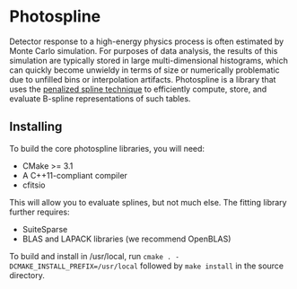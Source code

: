 # Photospline

Detector response to a high-energy physics process is often estimated by Monte
Carlo simulation. For purposes of data analysis, the results of this simulation
are typically stored in large multi-dimensional histograms, which can quickly
become unwieldy in terms of size or numerically problematic due to unfilled
bins or interpolation artifacts. Photospline is a library that uses the
[penalized spline technique](http://dx.doi.org/10.1214/ss/1038425655) to
efficiently compute, store, and evaluate B-spline representations of such
tables.

## Installing

To build the core photospline libraries, you will need:

* CMake >= 3.1
* A C++11-compliant compiler
* cfitsio

This will allow you to evaluate splines, but not much else. The fitting library further requires:

* SuiteSparse
* BLAS and LAPACK libraries (we recommend OpenBLAS)

To build and install in /usr/local, run `cmake . -DCMAKE_INSTALL_PREFIX=/usr/local` followed by `make install` in the source directory.
